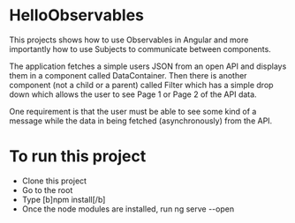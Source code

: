 # HelloObservables
This projects shows how to use Observables in Angular and more importantly how to use Subjects to communicate between components.

The application fetches a simple users JSON from an open API and displays them in a component called DataContainer. Then there is another component (not a child or a parent) called Filter which has a simple drop down which allows the user to see Page 1 or Page 2 of the API data. 

One requirement is that the user must be able to see some kind of a message while the data in being fetched (asynchronously) from the API.

# To run this project
- Clone this project
- Go to the root
- Type [b]npm install[/b] 
- Once the node modules are installed, run ng serve --open
